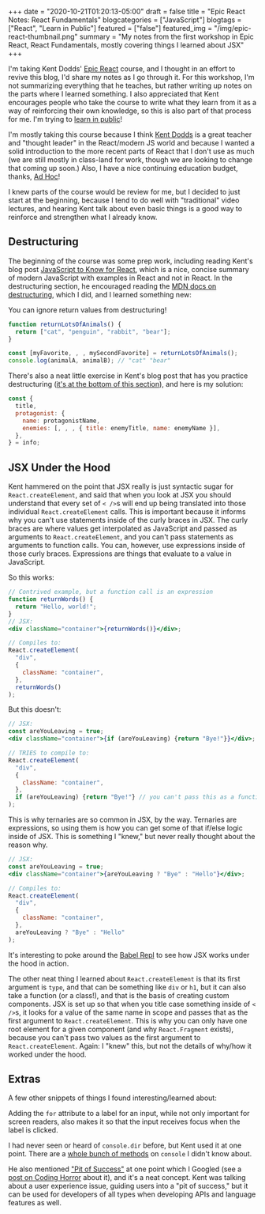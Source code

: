 +++
date = "2020-10-21T01:20:13-05:00"
draft = false
title = "Epic React Notes: React Fundamentals"
blogcategories = ["JavaScript"]
blogtags = ["React", "Learn in Public"]
featured = ["false"]
featured_img = "/img/epic-react-thumbnail.png"
summary = "My notes from the first workshop in Epic React, React Fundamentals, mostly covering things I learned about JSX"
+++

I'm taking Kent Dodds' [Epic React](https://epicreact.dev/) course, and I thought in an effort to revive this blog, I'd share my notes as I go through it. For this workshop, I'm not summarizing everything that he teaches, but rather writing up notes on the parts where I learned something. I also appreciated that Kent encourages people who take the course to write what they learn from it as a way of reinforcing their own knowledge, so this is also part of that process for me. I'm trying to [learn in public](https://www.swyx.io/learn-in-public/)!

I'm mostly taking this course because I think [Kent Dodds](https://kentcdodds.com/) is a great teacher and "thought leader" in the React/modern JS world and because I wanted a solid introduction to the more recent parts of React that I don't use as much (we are still mostly in class-land for work, though we are looking to change that coming up soon.) Also, I have a nice continuing education budget, thanks, [Ad Hoc](https://adhoc.team/)!

I knew parts of the course would be review for me, but I decided to just start at the beginning, because I tend to do well with "traditional" video lectures, and hearing Kent talk about even basic things is a good way to reinforce and strengthen what I already know.

## Destructuring

The beginning of the course was some prep work, including reading Kent's blog post [JavaScript to Know for React](https://kentcdodds.com/blog/javascript-to-know-for-react), which is a nice, concise summary of modern JavaScript with examples in React and not in React. In the destructuring section, he encouraged reading the [MDN docs on destructuring](https://developer.mozilla.org/en-US/docs/Web/JavaScript/Reference/Operators/Destructuring_assignment), which I did, and I learned something new:

You can ignore return values from destructuring!

```javascript
function returnLotsOfAnimals() {
  return ["cat", "penguin", "rabbit", "bear"];
}

const [myFavorite, , , mySecondFavorite] = returnLotsOfAnimals();
console.log(animalA, animalB); // "cat" "bear"
```

There's also a neat little exercise in Kent's blog post that has you practice destructuring ([it's at the bottom of this section](https://kentcdodds.com/blog/javascript-to-know-for-react#destructuring)), and here is my solution:

```javascript
const {
  title,
  protagonist: {
    name: protagonistName,
    enemies: [, , , { title: enemyTitle, name: enemyName }],
  },
} = info;
```

## JSX Under the Hood

Kent hammered on the point that JSX really is just syntactic sugar for `React.createElement`, and said that when you look at JSX you should understand that every set of `< />`s will end up being translated into those individual `React.createElement` calls. This is important because it informs why you can't use statements inside of the curly braces in JSX. The curly braces are where values get interpolated as JavaScript and passed as arguments to `React.createElement`, and you can't pass statements as arguments to function calls. You can, however, use expressions inside of those curly braces. Expressions are things that evaluate to a value in JavaScript.

So this works:

```jsx
// Contrived example, but a function call is an expression
function returnWords() {
  return "Hello, world!";
}
// JSX:
<div className="container">{returnWords()}</div>;

// Compiles to:
React.createElement(
  "div",
  {
    className: "container",
  },
  returnWords()
);
```

But this doesn't:

```jsx
// JSX:
const areYouLeaving = true;
<div className="container">{if (areYouLeaving) {return "Bye!"}}</div>;

// TRIES to compile to:
React.createElement(
  "div",
  {
    className: "container",
  },
  if (areYouLeaving) {return "Bye!"} // you can't pass this as a function argument!
);
```

This is why ternaries are so common in JSX, by the way. Ternaries are expressions, so using them is how you can get some of that if/else logic inside of JSX. This is something I "knew," but never really thought about the reason why.

```jsx
// JSX:
const areYouLeaving = true;
<div className="container">{areYouLeaving ? "Bye" : "Hello"}</div>;

// Compiles to:
React.createElement(
  "div",
  {
    className: "container",
  },
  areYouLeaving ? "Bye" : "Hello"
);
```

It's interesting to poke around the [Babel Repl](https://babeljs.io/repl#?browsers=defaults%2C%20not%20ie%2011%2C%20not%20ie_mob%2011&build=&builtIns=usage&spec=false&loose=false&code_lz=DwEwlgbgBAxgNgQwM5IHIILYFMC8AiGAewDsAXBMYrAJzwD4AJLOOQgGigHdDq4QBCYAHpwEOgCggA&debug=false&forceAllTransforms=false&shippedProposals=false&circleciRepo=&evaluate=false&fileSize=false&timeTravel=false&sourceType=module&lineWrap=true&presets=react&prettier=true&targets=&version=7.11.6&externalPlugins=) to see how JSX works under the hood in action.

The other neat thing I learned about `React.createElement` is that its first argument is `type`, and that can be something like `div` or `h1`, but it can also take a function (or a class!), and that is the basis of creating custom components. JSX is set up so that when you title case something inside of `< />`s, it looks for a value of the same name in scope and passes that as the first argument to `React.createElement`. This is why you can only have one root element for a given component (and why `React.Fragment` exists), because you can't pass two values as the first argument to `React.createElement`. Again: I "knew" this, but not the details of why/how it worked under the hood.

## Extras

A few other snippets of things I found interesting/learned about:

Adding the `for` attribute to a label for an input, while not only important for screen readers, also makes it so that the input receives focus when the label is clicked.

I had never seen or heard of `console.dir` before, but Kent used it at one point. There are a [whole bunch of methods](https://console.spec.whatwg.org/) on `console` I didn't know about.

He also mentioned ["Pit of Success"](https://medium.com/@ricomariani/the-pit-of-success-cfefc6cb64c8) at one point which I Googled (see a [post on Coding Horror](https://blog.codinghorror.com/falling-into-the-pit-of-success/) about it), and it's a neat concept. Kent was talking about a user experience issue, guiding users into a "pit of success," but it can be used for developers of all types when developing APIs and language features as well.
